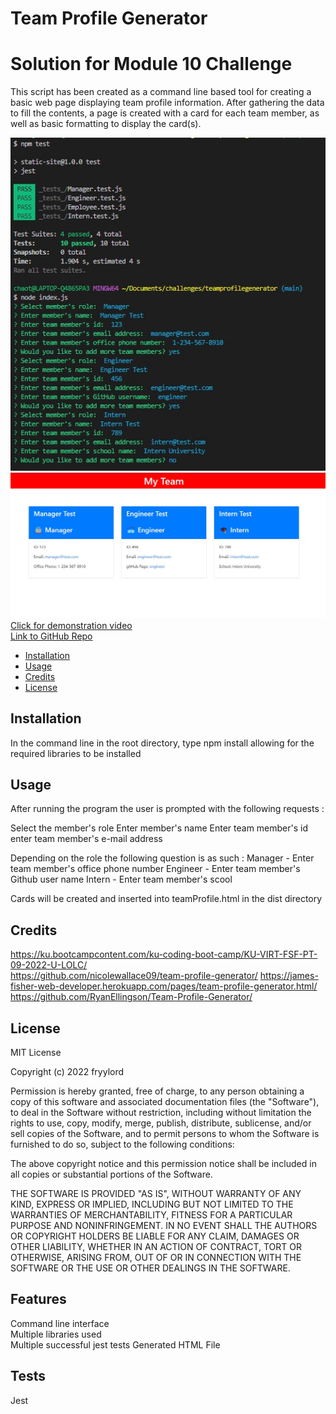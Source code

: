 # Team Profile Generator
# Solution for Module 10 Challenge

This script has been created as a command line based tool for creating a basic web page displaying team profile information.  After gathering the data to fill the contents, a page is created with a card for each team member, as well as basic formatting to display the card(s).


![](./media/screenshot.jpg)
![](./media/screenshot2.jpg)  
[Click for demonstration video](https://fryylord.github.io/teamprofilegenerator/media/TeamProfileGenMovie.mp4)  
[Link to GitHub Repo](https://github.com/fryylord/teamprofilegenerator/)  

- [Installation](#installation)
- [Usage](#usage)
- [Credits](#credits)
- [License](#license)

## Installation

In the command line in the root directory, type npm install allowing for the required libraries to be installed

## Usage

After running the program the user is prompted with the following requests :

Select the member's role
Enter member's name
Enter team member's id
enter team member's e-mail address

Depending on the role the following question is as such :
Manager - Enter team member's office phone number
Engineer - Enter team member's Github user name
Intern - Enter team member's scool

Cards will be created and inserted into teamProfile.html in the dist directory

## Credits

https://ku.bootcampcontent.com/ku-coding-boot-camp/KU-VIRT-FSF-PT-09-2022-U-LOLC/  
https://github.com/nicolewallace09/team-profile-generator/
https://james-fisher-web-developer.herokuapp.com/pages/team-profile-generator.html/
https://github.com/RyanEllingson/Team-Profile-Generator/


## License
 
MIT License

Copyright (c) 2022 fryylord

Permission is hereby granted, free of charge, to any person obtaining a copy
of this software and associated documentation files (the "Software"), to deal
in the Software without restriction, including without limitation the rights
to use, copy, modify, merge, publish, distribute, sublicense, and/or sell
copies of the Software, and to permit persons to whom the Software is
furnished to do so, subject to the following conditions:

The above copyright notice and this permission notice shall be included in all
copies or substantial portions of the Software.

THE SOFTWARE IS PROVIDED "AS IS", WITHOUT WARRANTY OF ANY KIND, EXPRESS OR
IMPLIED, INCLUDING BUT NOT LIMITED TO THE WARRANTIES OF MERCHANTABILITY,
FITNESS FOR A PARTICULAR PURPOSE AND NONINFRINGEMENT. IN NO EVENT SHALL THE
AUTHORS OR COPYRIGHT HOLDERS BE LIABLE FOR ANY CLAIM, DAMAGES OR OTHER
LIABILITY, WHETHER IN AN ACTION OF CONTRACT, TORT OR OTHERWISE, ARISING FROM,
OUT OF OR IN CONNECTION WITH THE SOFTWARE OR THE USE OR OTHER DEALINGS IN THE
SOFTWARE.

## Features

Command line interface  
Multiple libraries used  
Multiple successful jest tests
Generated HTML File

## Tests

Jest

